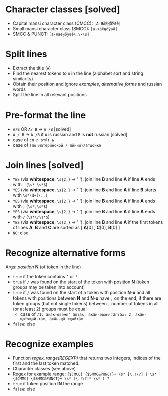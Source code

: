 # Character classes [solved]
- Capital mansi character class (CMCC): `[А-ЯӒЁӇӦӰӘӚ]`
- Small mansi character class (SMCC): `[а-яӓёӈӧӱәӛ]`
- SMCC & PUNCT: `[а-яӓёӈӧӱәӛ\,\-\s]`

# Split lines
- Extract the title (`A`)
- Find the nearest tokens to `A` in the line (alphabet sort and string similarity)
- Obtain their position and ignore *examples*, *alternative forms* and russian words
- Split the line in all relevant positions

# Pre-format the line
- `A/B` OR `A/ B` -> `A /B` [solved]
- `A / B` -> `A /B` if `A` is russian and `B` is **not** russian [solved]
- case of `сп л отйт ь`
- case of `(по матерйнской / лйнии)/ӓ°щойкә`

# Join lines [solved]
- `YES` (via **whitespace**, `\s{2,}` -> ' '): join line **B** and line **A** if line **A** ends with `-` (`\s*-\s*$`)
- `YES` (via **whitespace**, `\s{2,}` -> ' '): join line **B** and line **A** if line **B** starts with `\s*\d+[\.,]`
- `YES` (via **whitespace**, `\s{2,}` -> ' '): join line **B** and line **A** if line **A** ends with `,` (`\s*,\s*$`)
- `YES` (via **whitespace**, `\s{2,}` -> ' '): join line **B** and line **A** if line **A** ends with `/` (`\s*\/\s*$`)
- `YES` (via **whitespace**, `\s{2,}` -> ' '): join line **B** and line **A** if the first tokens of lines **A**, **B** and **C** are sorted as [ **A**[0] , **C**[0], **B**[0] ]
- `NO`: else


# Recognize alternative forms
Args: *position* **N** (of token in the line)
- `true` if the token contains `’` or `°`
- `true` if `/` was found on the start of the token with position **N** (token groups may be taken into account)
- `true` if `/` was found on the start of a token with position **N**-**x** and all tokens with positions between **N** and **N**-**x** have `,` on the end; if there are token groups (but not single tokens) between `,` number of tokens in all (or at least 2) groups must be equal
  - case of `/1. ӓкӓк-өвәмл’ ӓптӓх,	ӓкӓн-өвәм-тӓптӓх; 2. ӓкӓн-ща°хщәй-тӓх, ӓкӓн-щӓ кщәйтӓх`
- `false`: else

# Recognize examples
- Function *regex_range(REGEXP)* that returns two integers, indices of the first and the last token matched.
- Character classes (see above)
- Regex for example range: `{$CMCC} {$SMMC&PUNCT}+ \s* [\.!\?] ( \s* {$CMMC} {$SMMC&PUNCT}+ \s* [\.!\?]* \s* ) ?`
- `true` if token position **IN** the range
- `false`: else
